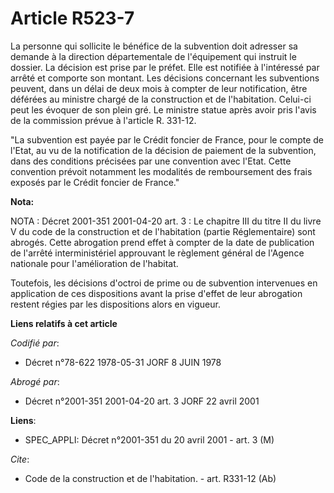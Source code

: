 # Article R523-7

La personne qui sollicite le bénéfice de la subvention doit adresser sa demande à la direction départementale de l'équipement
qui instruit le dossier. La décision est prise par le préfet. Elle est notifiée à l'intéressé par arrêté et comporte son
montant. Les décisions concernant les subventions peuvent, dans un délai de deux mois à compter de leur notification, être
déférées au ministre chargé de la construction et de l'habitation. Celui-ci peut les évoquer de son plein gré. Le ministre
statue après avoir pris l'avis de la commission prévue à l'article R. 331-12.

"La subvention est payée par le Crédit foncier de France, pour le compte de l'Etat, au vu de la notification de la décision
de paiement de la subvention, dans des conditions précisées par une convention avec l'Etat. Cette convention prévoit
notamment les modalités de remboursement des frais exposés par le Crédit foncier de France."

**Nota:**

NOTA : Décret 2001-351 2001-04-20 art. 3 : Le chapitre III du titre II du livre V du code de la construction et de
l'habitation (partie Réglementaire) sont abrogés. Cette abrogation prend effet à compter de la date de publication de
l'arrêté interministériel approuvant le règlement général de l'Agence nationale pour l'amélioration de l'habitat.

Toutefois, les décisions d'octroi de prime ou de subvention intervenues en application de ces dispositions avant la prise
d'effet de leur abrogation restent régies par les dispositions alors en vigueur.

**Liens relatifs à cet article**

_Codifié par_:

  - Décret n°78-622 1978-05-31 JORF 8 JUIN 1978

_Abrogé par_:

  - Décret n°2001-351 2001-04-20 art. 3 JORF 22 avril 2001

**Liens**:

  - SPEC_APPLI: Décret n°2001-351 du 20 avril 2001 - art. 3 (M)

_Cite_:

  - Code de la construction et de l'habitation. - art. R331-12 (Ab)
